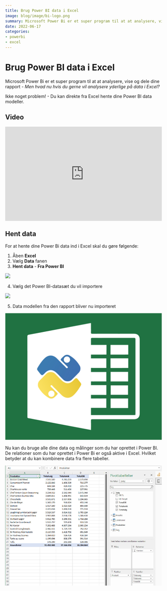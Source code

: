 ```yaml
---
title: Brug Power BI data i Excel
image: blog/image/bi-logo.png
summary: Microsoft Power Bi er et super program til at at analysere, vise og dele dine rapport - Men hvad nu hvis du gerne vil analysere yderlige på data i Excel?
date: 2022-06-17
categories:
- powerbi
- excel
---
```


# Brug Power BI data i Excel
Microsoft Power Bi er et super program til at at analysere, vise og dele dine rapport - *Men hvad nu hvis du gerne vil analysere yderlige på data i Excel?*

Ikke noget problem! - Du kan direkte fra Excel hente dine Power BI data modeller.

## Video
<div style="position: relative; padding-bottom: 59.96309963099632%; height: 0;"><iframe src="https://www.loom.com/embed/ff3ac29fd6e94e5c8546976a9fbbd195" frameborder="0" webkitallowfullscreen mozallowfullscreen allowfullscreen style="position: absolute; top: 0; left: 0; width: 100%; height: 100%;"></iframe></div>

## Hent data
For at hente dine Power Bi data ind i Excel skal du gøre følgende:

1. Åben **Excel**
2. Vælg **Data** fanen
3. **Hent data** - **Fra Power BI**

![](https://www.dropbox.com/s/w1esff6v3g67azb/bi-excel-1.jpg?dl=0)

4. Vælg det Power BI-datasæt du vil importere

![](https://www.dropbox.com/s/w1esff6v3g67azb/bi-excel-1.jpg)

5. Data modellen fra den rapport bliver nu importeret

![](/assets/image/Excel_Python.jpg)

Nu kan du bruge alle dine data og målinger som du har oprettet i Power BI. De relationer som du har oprettet i Power Bi er også aktive i Excel. Hvilket betyder at du kan kombinere data fra flere tabeller.

![](./image/bi-excel-4.jpg)

